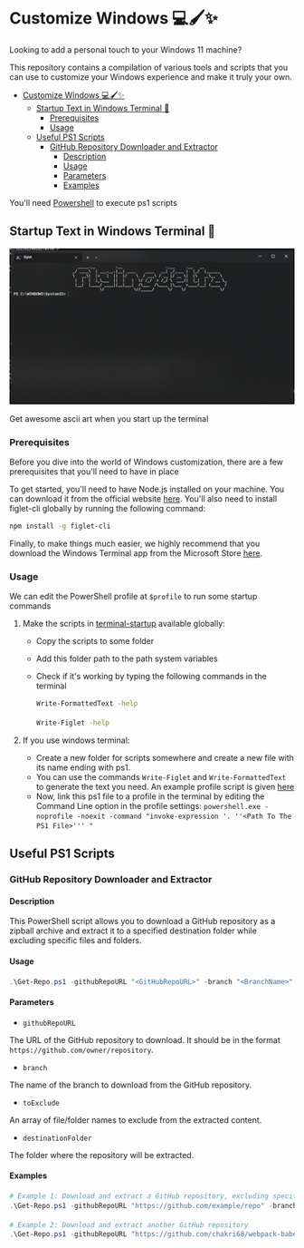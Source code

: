 # Customize Windows 💻🖌️✨

Looking to add a personal touch to your Windows 11 machine?

This repository contains a compilation of various tools and scripts that you can use to customize your Windows experience and make it truly your own.

- [Customize Windows 💻🖌️✨](#customize-windows-️)
  - [Startup Text in Windows Terminal 💬](#startup-text-in-windows-terminal-)
    - [Prerequisites](#prerequisites)
    - [Usage](#usage)
  - [Useful PS1 Scripts](#useful-ps1-scripts)
    - [GitHub Repository Downloader and Extractor](#github-repository-downloader-and-extractor)
      - [Description](#description)
      - [Usage](#usage-1)
      - [Parameters](#parameters)
      - [Examples](#examples)

You'll need [Powershell](https://learn.microsoft.com/en-us/powershell/scripting/install/installing-powershell-on-windows?view=powershell-7.3) to execute ps1 scripts

## Startup Text in Windows Terminal 💬

![windows-terminal](docs/images/windows-terminal.png)

Get awesome ascii art when you start up the terminal

### Prerequisites

Before you dive into the world of Windows customization, there are a few prerequisites that you'll need to have in place

To get started, you'll need to have Node.js installed on your machine. You can download it from the official website [here](https://nodejs.org/).
You'll also need to install figlet-cli globally by running the following command:

```bash
npm install -g figlet-cli
```

Finally, to make things much easier, we highly recommend that you download the Windows Terminal app from the Microsoft Store [here](https://www.microsoft.com/store/productId/9N0DX20HK701).

### Usage

We can edit the PowerShell profile at `$profile` to run some startup commands

1. Make the scripts in [terminal-startup](terminal-startup) available globally:

   - Copy the scripts to some folder
   - Add this folder path to the path system variables
   - Check if it's working by typing the following commands in the terminal

     ```bash
     Write-FormattedText -help

     Write-Figlet -help
     ```

2. If you use windows terminal:
   - Create a new folder for scripts somewhere and create a new file with its name ending with ps1.
   - You can use the commands `Write-Figlet` and `Write-FormattedText` to generate the text you need. An example profile script is given [here](terminal-startup/Example-Profile.ps1)
   - Now, link this ps1 file to a profile in the terminal by editing the Command Line option in the profile settings: `powershell.exe -noprofile -noexit -command "invoke-expression '. ''<Path To The PS1 File>''' "`

## Useful PS1 Scripts

### GitHub Repository Downloader and Extractor

#### Description

This PowerShell script allows you to download a GitHub repository as a zipball archive and extract it to a specified destination folder while excluding specific files and folders.

#### Usage

```powershell
.\Get-Repo.ps1 -githubRepoURL "<GitHubRepoURL>" -branch "<BranchName>" -toExclude @("<FileOrFolder1>", "<FileOrFolder2>") -destinationFolder "<DestinationFolder>"
```

#### Parameters

- `githubRepoURL`

The URL of the GitHub repository to download. It should be in the format `https://github.com/owner/repository`.

- `branch`

The name of the branch to download from the GitHub repository.

- `toExclude`

An array of file/folder names to exclude from the extracted content.

- `destinationFolder`

The folder where the repository will be extracted.

#### Examples

```powershell
# Example 1: Download and extract a GitHub repository, excluding specific files and folders
.\Get-Repo.ps1 -githubRepoURL "https://github.com/example/repo" -branch "main" -toExclude @("config.ini", "docs") -destinationFolder "C:\Projects\MyRepo"

# Example 2: Download and extract another GitHub repository
.\Get-Repo.ps1 -githubRepoURL "https://github.com/chakri68/webpack-babel-template" -branch "with-typescript" -destinationFolder "./webpack-template"
```
